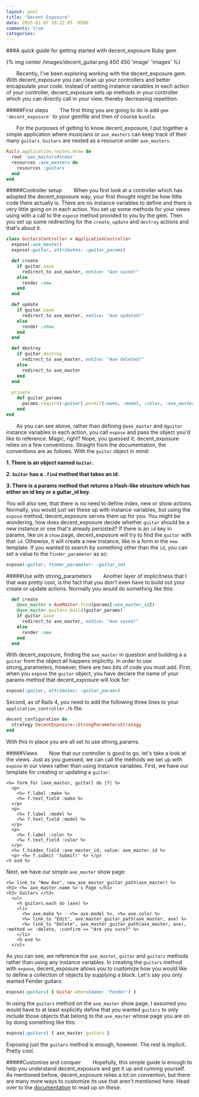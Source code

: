 ```yaml
---
layout: post
title: "Decent Exposure"
date: 2015-01-07 10:22:05 -0500
comments: true
categories: 
---
```

###A quick guide for getting started with decent_exposure Ruby gem

{% img center /images/decent_guitar.png 450 450 'image' 'images' %}

&nbsp;&nbsp;&nbsp;&nbsp;&nbsp;&nbsp; Recently, I've been exploring working with the decent_exposure gem. With decent_exposure you can clean up your controllers and better encapsulate your code. Instead of setting instance variables in each action of your controller, decent_exposure sets up methods in your controller which you can directly call in your view, thereby decreasing repetition. 

#####First steps
&nbsp;&nbsp;&nbsp;&nbsp;&nbsp;&nbsp; The first thing you are going to do is add `gem 'decent_exposure'` to your gemfile and then of course `bundle`.  

&nbsp;&nbsp;&nbsp;&nbsp;&nbsp;&nbsp; For the purposes of getting to know decent_exposure, I put together a simple application where musicians or `axe_masters` can keep track of their many `guitars`. `Guitars` are nested as a resource under `axe_masters`.  

```ruby 
Rails.application.routes.draw do
  root 'axe_masters#index'
  resources :axe_masters do 
    resources :guitars
  end
end  
```
#####Controller setup
&nbsp;&nbsp;&nbsp;&nbsp;&nbsp;&nbsp; When you first look at a controller which has adopted the decent_exposure way, your first thought might be how little code there actually is. There are no instance variables to define and there is very little going on in each action. You set up some methods for your views using with a call to the `expose` method provided to you by the gem. Then you set up some redirecting for the `create`, `update` and `destroy` actions and that's about it. 

```ruby
class GuitarsController < ApplicationController
  expose(:axe_master) 
  expose(:guitar, attributes: :guitar_params) 

  def create
    if guitar.save
      redirect_to axe_master, notice: "Axe saved!"
    else
      render :new 
    end
  end

  def update
    if guitar.save
      redirect_to axe_master, notice: "Axe updated!"
    else  
      render :show
    end
  end

  def destroy
    if guitar.destroy
      redirect_to axe_master, notice: "Axe deleted!"
    else
      redirect_to axe_master
    end
  end
        
  private
    def guitar_params
      params.require(:guitar).permit(:make, :model, :color, :axe_master_id)
    end
end
```

&nbsp;&nbsp;&nbsp;&nbsp;&nbsp;&nbsp; As you can see above, rather than defining `@axe_master` and `@guitar` instance variables in each action, you call `expose` and pass the object you'd like to reference. Magic, right? Nope, you guessed it; decent_exposure relies on a few conventions. Straight from the documentation, the conventions are as follows. With the `guitar` object in mind:

**1. There is an object named `Guitar`.**

**2. `Guitar` has a `.find` method that takes an id.**

**3. There is a params method that returns a Hash-like structure which has either an id key or a guitar_id key.**

You will also see, that there is no need to define index, new or show actions. Normally, you would just set these up with instance variables, but using the `expose` method, decent_exposure serves them up for you. You might be wondering, how does decent_exposure decide whether `guitar` should be a new instance or one that's already persisted? If there is an `id` key in params, like on a `show` page, decent_exposure will try to find the `guitar` with that `id`. Othewise, it will create a new instance, like in a form in the `new` template. If you wanted to search by something other than the `id`, you can set a value to the `finder_parameter` as so: 

```ruby
expose(:guitar, finder_parameter: :guitar_id)
```

#####Use with strong_parameters
&nbsp;&nbsp;&nbsp;&nbsp;&nbsp;&nbsp; Another layer of implicitness that I that was pretty cool, is the fact that you don't even have to build out your create or update actions. Normally you would do something like this: 

```ruby 
  def create
    @axe_master = AxeMaster.find(params[:axe_master_id])
    @axe_master.guitars.build(guitar_params)
    if guitar.save
      redirect_to axe_master, notice: "Axe saved!"
    else
      render :new 
    end
  end
``` 
With decent_exposure, finding the `axe_master` in question and building a a `guitar` from the object all happens implicitly. In order to use strong_parameters, however, there are two bits of code you must add. First, when you `expose` the `guitar` object, you have declare the name of your params method that decent_exposure will look for:

```ruby 
expose(:guitar, attributes: :guitar_params)
```

Second, as of Rails 4, you need to add the following three lines to your `application_controller.rb` file. 

```ruby
decent_configuration do
  strategy DecentExposure::StrongParametersStrategy
end
```

With this in place you are all set to use strong_params. 

#####Views
&nbsp;&nbsp;&nbsp;&nbsp;&nbsp;&nbsp; Now that our controller is good to go, let's take a look at the views. Just as you guessed, we can call the methods we set up with `expose` in our views rather than using instance variables. First, we have our template for creating or updating a `guitar`:

```erb
<%= form_for [axe_master, guitar] do |f| %>
  <p>
    <%= f.label :make %>
    <%= f.text_field :make %>
  </p>
  <p>
    <%= f.label :model %>
    <%= f.text_field :model %>
  </p>
  <p>
    <%= f.label :color %>
    <%= f.text_field :color %>
  </p>
  <%= f.hidden_field :axe_master_id, value: axe_master.id %>
  <p> <%= f.submit 'Submit!' %> </p>
<% end %>
```

Next, we have our simple `axe_master` show page:

```erb
<%= link_to "New Axe", new_axe_master_guitar_path(axe_master) %>
<h1> <%= axe_master.name %>'s Page </h1> 
<h3> Guitars </h3>
  <ul> 
    <% guitars.each do |axe| %>
    <li> 
      <%= axe.make %> - <%= axe.model %>, <%= axe.color %> 
      <%= link_to "Edit", axe_master_guitar_path(axe_master, axe) %>
      <%= link_to "Delete", axe_master_guitar_path(axe_master, axe), :method => :delete, :confirm => "Are you sure?" %>  
    </li>
    <% end %>
  </ul>
```

As you can see, we reference the `axe_master`, `guitar` and `guitars` methods rather than using any instance variables. In creating the `guitars` method with `expose`, decent_exposure allows you to customize how you would like to define a collection of objects by supplying a block. Let's say you only wanted Fender guitars:

```ruby
expose(:guitars) { Guitar.where(make: 'Fender') }
``` 

In using the `guitars` method on the `axe_master` show page, I assumed you would have to at least explicitly define that you wanted `guitars` to only include those objects that belong to the `axe_master` whose page you are on by doing something like this:

```ruby
expose(:guitars) { axe_master.guitars }
``` 

Exposing just the `guitars` method is enough, however. The rest is implicit. Pretty cool. 

#####Customize and conquer
&nbsp;&nbsp;&nbsp;&nbsp;&nbsp;&nbsp; Hopefully, this simple guide is enough to help you understand decent_exposure and get it up and running yourself. As mentioned before, decent_exposure relies a lot on convention, but there are many more ways to customize its use that aren't mentioned here. Head over to the [documentation](https://github.com/hashrocket/decent_exposure) to read up on these.
